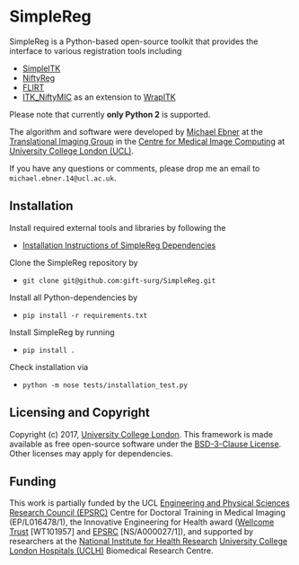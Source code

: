 # SimpleReg 

SimpleReg is a Python-based open-source toolkit that provides the interface to various registration tools including

* [SimpleITK][simpleitk]
* [NiftyReg][niftyreg]
* [FLIRT][fsl]
* [ITK_NiftyMIC][itkniftymic] as an extension to [WrapITK][wrapitk]

Please note that currently **only Python 2** is supported.

The algorithm and software were developed by [Michael Ebner][mebner] at the [Translational Imaging Group][tig] in the [Centre for Medical Image Computing][cmic] at [University College London (UCL)][ucl].

If you have any questions or comments, please drop me an email to `michael.ebner.14@ucl.ac.uk`.

## Installation

Install required external tools and libraries by following the
* [Installation Instructions of SimpleReg Dependencies][simplereg-dependencies]

Clone the SimpleReg repository by
* `git clone git@github.com:gift-surg/SimpleReg.git` 

Install all Python-dependencies by 
* `pip install -r requirements.txt`

Install SimpleReg by running
* `pip install .`

Check installation via
* `python -m nose tests/installation_test.py`

## Licensing and Copyright
Copyright (c) 2017, [University College London][ucl].
This framework is made available as free open-source software under the [BSD-3-Clause License][bsd]. Other licenses may apply for dependencies.

## Funding
This work is partially funded by the UCL [Engineering and Physical Sciences Research Council (EPSRC)][epsrc] Centre for Doctoral Training in Medical Imaging (EP/L016478/1), the Innovative Engineering for Health award ([Wellcome Trust][wellcometrust] [WT101957] and [EPSRC][epsrc] [NS/A000027/1]), and supported by researchers at the [National Institute for Health Research][nihr] [University College London Hospitals (UCLH)][uclh] Biomedical Research Centre.

[citation]: https://www.sciencedirect.com/science/article/pii/S1053811917308042
[mebner]: http://cmictig.cs.ucl.ac.uk/people/phd-students/michael-ebner
[tig]: http://cmictig.cs.ucl.ac.uk
[bsd]: https://opensource.org/licenses/BSD-3-Clause
[giftsurg]: http://www.gift-surg.ac.uk
[cmic]: http://cmic.cs.ucl.ac.uk
[guarantors]: https://guarantorsofbrain.org/
[ucl]: http://www.ucl.ac.uk
[uclh]: http://www.uclh.nhs.uk
[epsrc]: http://www.epsrc.ac.uk
[wellcometrust]: http://www.wellcome.ac.uk
[mssociety]: https://www.mssociety.org.uk/
[nihr]: http://www.nihr.ac.uk/research
[itkniftymic]: https://github.com/gift-surg/ITK_NiftyMIC/wikis/home
[niftymic-install]: https://github.com/gift-surg/NiftyMIC/wikis/niftymic-installation
[nsol]: https://github.com/gift-surg/NSoL
[simplereg]: https://github.com/gift-surg/SimpleReg
[simplereg-dependencies]: https://github.com/gift-surg/SimpleReg/wikis/simplereg-dependencies
[pysitk]: https://github.com/gift-surg/PySiTK
[wrapitk]: https://itk.org/Wiki/ITK/WrapITK_Status
[niftyreg]: https://cmiclab.cs.ucl.ac.uk/mmodat/niftyreg/wikis/home
[fsl]: https://fsl.fmrib.ox.ac.uk/fsl/fslwiki/
[simpleitk]: http://www.simpleitk.org/